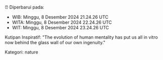 ⏰ Diperbarui pada:
- WIB: Minggu, 8 Desember 2024 21.24.26 UTC
- WITA: Minggu, 8 Desember 2024 22.24.26 UTC
- WIT: Minggu, 8 Desember 2024 23.24.26 UTC

Kutipan Inspiratif:
"The evolution of human mentality has put us all in vitro now behind the glass wall of our own ingenuity."


Kategori: nature

